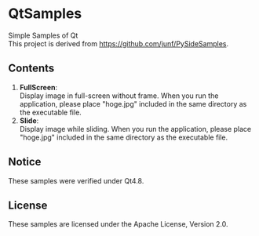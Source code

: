 QtSamples
=========

Simple Samples of Qt  
This project is derived from https://github.com/junf/PySideSamples.

Contents
--------
1. **FullScreen**:  
Display image in full-screen without frame. When you run the application, please place "hoge.jpg" included in the same directory as the executable file.
2. **Slide**:  
Display image while sliding. When you run the application, please place "hoge.jpg" included in the same directory as the executable file.


Notice
------
These samples were verified under Qt4.8.

License
-------
These samples are licensed under the Apache License, Version 2.0.

